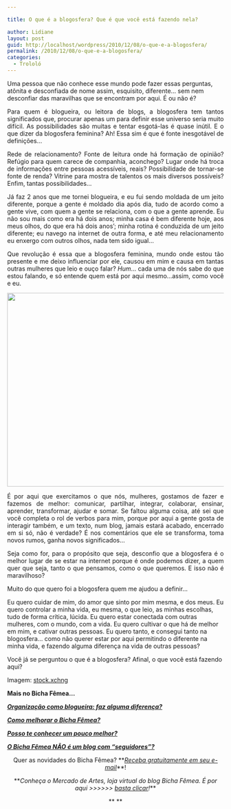```yaml
---

title: O que é a blogosfera? Que é que você está fazendo nela?

author: Lidiane
layout: post
guid: http://localhost/wordpress/2010/12/08/o-que-e-a-blogosfera/
permalink: /2010/12/08/o-que-e-a-blogosfera/
categories:
  - Trololó
---
```

Uma pessoa que não conhece esse mundo pode fazer essas perguntas, atônita e desconfiada de nome assim, esquisito, diferente… sem nem desconfiar das maravilhas que se encontram por aqui. É ou não é?

<p style="text-align: justify;">
  Para quem é blogueira, ou leitora de blogs, a blogosfera tem tantos significados que, procurar apenas um para definir esse universo seria muito difícil. As possibilidades são muitas e tentar esgotá-las é quase inútil. E o que dizer da blogosfera feminina? Ah! Essa sim é que é fonte inesgotável de definições…<!--more-->
</p>

<p style="text-align: justify;">
  Rede de relacionamento? Fonte de leitura onde há formação de opinião? Refúgio para quem carece de companhia, aconchego? Lugar onde há troca de informações entre pessoas acessíveis, reais? Possibilidade de tornar-se fonte de renda? Vitrine para mostra de talentos os mais diversos possíveis? Enfim, tantas possibilidades…
</p>

<p style="text-align: justify;">
  Já faz 2 anos que me tornei blogueira, e eu fui sendo moldada de um jeito diferente, porque a gente é moldado dia após dia, tudo de acordo como a gente vive, com quem a gente se relaciona, com o que a gente aprende. Eu não sou mais como era há dois anos; minha casa é bem diferente hoje, aos meus olhos, do que era há dois anos&#8217;; minha rotina é conduzida de um jeito diferente; eu navego na internet de outra forma, e até meu relacionamento eu enxergo com outros olhos, nada tem sido igual…
</p>

<p style="text-align: justify;">
  Que revolução é essa que a blogosfera feminina, mundo onde estou tão presente e me deixo influenciar por ele, causou em mim e causa em tantas outras mulheres que leio e ouço falar? <em>Hum</em>… cada uma de nós sabe do que estou falando, e só entende quem está por aqui mesmo…assim, como você e eu.
</p>

<p style="text-align: center;">
  <a href="http://www.trololodemulher.com.br/blog/wp-content/uploads/2010/12/blogosfera-1.jpg"><img class="alignnone size-full wp-image-5581" title="blogosfera 1" src="http://www.trololodemulher.com.br/blog/wp-content/uploads/2010/12/blogosfera-1.jpg" alt="" width="600" height="450" /></a>
</p>

<p style="text-align: justify;">
  É por aqui que exercitamos o que nós, mulheres, gostamos de fazer e fazemos de melhor: comunicar, partilhar, integrar, colaborar, ensinar, aprender, transformar, ajudar e somar. Se faltou alguma coisa, até sei que você completa o rol de verbos para mim, porque por aqui a gente gosta de interagir também, e um texto, num blog, jamais estará acabado, encerrado em si só, não é verdade? É nos comentários que ele se transforma, toma novos rumos, ganha novos significados…
</p>

<p style="text-align: justify;">
  Seja como for, para o propósito que seja, desconfio que a blogosfera é o melhor lugar de se estar na internet porque é onde podemos dizer, a quem quer que seja, tanto o que pensamos, como o que queremos. E isso não é maravilhoso?
</p>

<p style="text-align: justify;">
  Muito do que quero foi a blogosfera quem me ajudou a definir…
</p>

Eu quero cuidar de mim, do amor que sinto por mim mesma, e dos meus. Eu quero controlar a minha vida, eu mesma, o que leio, as minhas escolhas, tudo de forma crítica, lúcida. Eu quero estar conectada com outras mulheres, com o mundo, com a vida. Eu quero cultivar o que há de melhor em mim, e cativar outras pessoas. Eu quero tanto, e consegui tanto na blogosfera… como não querer estar por aqui permitindo o diferente na minha vida, e fazendo alguma diferença na vida de outras pessoas?

Você já se perguntou o que é a blogosfera? Afinal, o que você está fazendo aqui?

Imagem: <a href="http://www.sxc.hu/" target="_blank">stock.xchng</a>

**Mais no Bicha Fêmea&#8230;**

**_<a href="http://www.trololodemulher.com.br/2010/06/11/organizacao-blogosfera/" target="_self">Organização como blogueira: faz alguma diferença?</a>_**

**_<a href="http://www.trololodemulher.com.br/2010/11/03/como-melhorar-o-bicha-femea/" target="_self">Como melhorar o Bicha Fêmea?</a>_**

**_<a href="http://www.trololodemulher.com.br/2010/07/05/perfil-leitoras-bicha-femea/" target="_self">Posso te conhecer um pouco melhor?</a>_**

**_<a href="http://www.trololodemulher.com.br/2010/06/02/como-ser-seguidor/" target="_self">O Bicha Fêmea NÃO é um blog com &#8220;seguidores&#8221;?</a>_**

<p style="text-align: center;">
  Quer as novidades do Bicha Fêmea? **<em><a href="http://feedburner.google.com/fb/a/mailverify?uri=blogbichafemea&loc=pt_BR">Receba gratuitamente em seu e-mail</a></em>**!
</p>

<p style="text-align: center;">
  **<em>Conheça o Mercado de Artes, loja virtual do blog Bicha Fêmea. É por aqui >>>>>> </em><a href="http://www.trololodemulher.com.br/loja/"><em>basta clicar</em></a><em>!</em>**
</p>

<p style="text-align: center;">
  **<em> </em>**
</p>